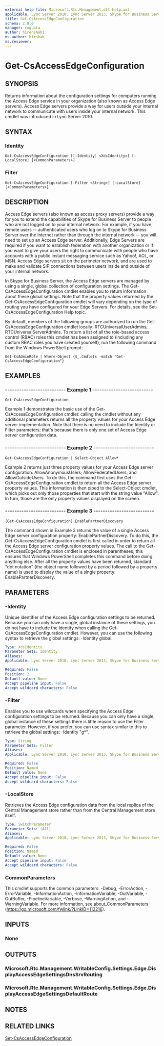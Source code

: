```yaml
---
external help file: Microsoft.Rtc.Management.dll-help.xml
applicable: Lync Server 2010, Lync Server 2013, Skype for Business Server 2015, Skype for Business Server 2019
title: Get-CsAccessEdgeConfiguration
schema: 2.0.0
manager: rogupta
author: hirenshah1
ms.author: hirshah
ms.reviewer:
---
```


# Get-CsAccessEdgeConfiguration

## SYNOPSIS
Returns information about the configuration settings for computers running the Access Edge service in your organization (also known as Access Edge servers).
Access Edge servers provide a way for users outside your internal network to communicate with users inside your internal network.
This cmdlet was introduced in Lync Server 2010.


## SYNTAX

### Identity
```
Get-CsAccessEdgeConfiguration [[-Identity] <XdsIdentity>] [-LocalStore] [<CommonParameters>]
```

### Filter
```
Get-CsAccessEdgeConfiguration [-Filter <String>] [-LocalStore] [<CommonParameters>]
```

## DESCRIPTION
Access Edge servers (also known as access proxy servers) provide a way for you to extend the capabilities of Skype for Business Server to people who are not logged on to your internal network.
For example, if you have remote users -- authenticated users who log on to Skype for Business Server over the Internet rather than through the internal network -- you will need to set up an Access Edge server.
Additionally, Edge Servers are required if you want to establish federation with another organization or if you want to give your users the right to communicate with people who have accounts with a public instant messaging service such as Yahoo!, AOL, or MSN.
Access Edge servers sit on the perimeter network, and are used to make and validate SIP connections between users inside and outside of your internal network.

In Skype for Business Server, the Access Edge servers are managed by using a single, global collection of configuration settings.
The Get-CsAccessEdgeConfiguration cmdlet enables you to return information about these global settings.
Note that the property values returned by the Get-CsAccessEdgeConfiguration cmdlet will vary depending on the type of routing you have configured for your Edge Servers.
For details, see the Set-CsAccessEdgeConfiguration Help topic.

By default, members of the following groups are authorized to run the Get-CsAccessEdgeConfiguration cmdlet locally: RTCUniversalUserAdmins, RTCUniversalServerAdmins.
To return a list of all the role-based access control (RBAC) roles this cmdlet has been assigned to (including any custom RBAC roles you have created yourself), run the following command from the Windows PowerShell prompt:

`Get-CsAdminRole | Where-Object {$_.Cmdlets -match "Get-CsAccessEdgeConfiguration"}`

## EXAMPLES

### -------------------------- Example 1 --------------------------
```
Get-CsAccessEdgeConfiguration
```

Example 1 demonstrates the basic use of the Get-CsAccessEdgeConfiguration cmdlet: calling the cmdlet without any additional parameters returns all the property values for your Access Edge server implementation.
Note that there is no need to include the Identity or Filter parameters; that's because there is only one set of Access Edge server configuration data.

### -------------------------- Example 2 --------------------------
```
Get-CsAccessEdgeConfiguration | Select-Object Allow*
```

Example 2 returns just three property values for your Access Edge server configuration: AllowAnonymousUsers; AllowFederatedUsers; and AllowOutsideUsers.
To do this, the command first uses the Get-CsAccessEdgeConfiguration cmdlet to return all the Access Edge server property values.
This information is then piped to the Select-Object cmdlet, which picks out only those properties that start with the string value "Allow".
In turn, those are the only property values displayed on the screen.

### -------------------------- Example 3 --------------------------
```
(Get-CsAccessEdgeConfiguration).EnablePartnerDiscovery
```

The command shown in Example 3 returns the value of a single Access Edge server configuration property: EnablePartnerDiscovery.
To do this, the Get-CsAccessEdgeConfiguration cmdlet is first called in order to return all the Access Edge server configuration property values.
The call to the Get-CsAccessEdgeConfiguration cmdlet is enclosed in parentheses; this ensures that Windows PowerShell completes this command before doing anything else.
After all the property values have been returned, standard "dot notation" (the object name followed by a period followed by a property name) is used to display the value of a single property: EnablePartnerDiscovery.


## PARAMETERS

### -Identity
Unique identifier of the Access Edge configuration settings to be returned.
Because you can only have a single, global instance of these settings, you do not have to include the Identity when calling the Get-CsAccessEdgeConfiguration cmdlet.
However, you can use the following syntax to retrieve the global settings: -Identity global.

```yaml
Type: XdsIdentity
Parameter Sets: Identity
Aliases: 
Applicable: Lync Server 2010, Lync Server 2013, Skype for Business Server 2015, Skype for Business Server 2019

Required: False
Position: 2
Default value: None
Accept pipeline input: False
Accept wildcard characters: False
```

### -Filter
Enables you to use wildcards when specifying the Access Edge configuration settings to be returned.
Because you can only have a single, global instance of these settings there is little reason to use the Filter parameter.
However, if you prefer, you can use syntax similar to this to retrieve the global settings: -Identity "g*".

```yaml
Type: String
Parameter Sets: Filter
Aliases: 
Applicable: Lync Server 2010, Lync Server 2013, Skype for Business Server 2015, Skype for Business Server 2019

Required: False
Position: Named
Default value: None
Accept pipeline input: False
Accept wildcard characters: False
```

### -LocalStore
Retrieves the Access Edge configuration data from the local replica of the Central Management store rather than from the Central Management store itself.

```yaml
Type: SwitchParameter
Parameter Sets: (All)
Aliases: 
Applicable: Lync Server 2010, Lync Server 2013, Skype for Business Server 2015, Skype for Business Server 2019

Required: False
Position: Named
Default value: None
Accept pipeline input: False
Accept wildcard characters: False
```

### CommonParameters
This cmdlet supports the common parameters: -Debug, -ErrorAction, -ErrorVariable, -InformationAction, -InformationVariable, -OutVariable, -OutBuffer, -PipelineVariable, -Verbose, -WarningAction, and -WarningVariable. For more information, see about_CommonParameters (https://go.microsoft.com/fwlink/?LinkID=113216).

## INPUTS

### None


## OUTPUTS

### Microsoft.Rtc.Management.WritableConfig.Settings.Edge.DisplayAccessEdgeSettingsDnsSrvRouting

### Microsoft.Rtc.Management.WritableConfig.Settings.Edge.DisplayAccessEdgeSettingsDefaultRoute


## NOTES


## RELATED LINKS

[Set-CsAccessEdgeConfiguration](Set-CsAccessEdgeConfiguration.md)

